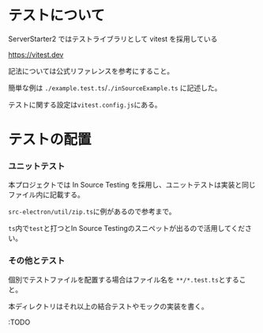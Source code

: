 # テストについて

ServerStarter2 ではテストライブラリとして vitest を採用している

https://vitest.dev

記法については公式リファレンスを参考にすること。

簡単な例は `./example.test.ts`/`./inSourceExample.ts` に記述した。

テストに関する設定は`vitest.config.js`にある。

# テストの配置

### ユニットテスト

本プロジェクトでは In Source Testing を採用し、ユニットテストは実装と同じファイル内に記載する。

`src-electron/util/zip.ts`に例があるので参考まで。

`ts`内で`test`と打つとIn Source Testingのスニペットが出るので活用してください。

### その他とテスト

個別でテストファイルを配置する場合はファイル名を `**/*.test.ts`とすること。

本ディレクトリはそれ以上の結合テストやモックの実装を書く。

:TODO
